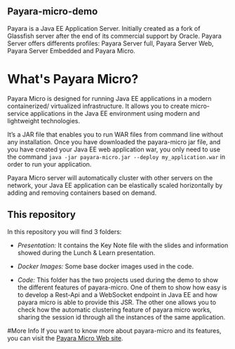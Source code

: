 ## Payara-micro-demo

Payara is a Java EE Application Server. Initially created as a fork of Glassfish server after the end of its commercial support by Oracle. Payara Server offers differents profiles: Payara Server full, Payara Server Web, Payara Server Embedded and Payara Micro. 

# What's Payara Micro?
Payara Micro is designed for running Java EE applications in a modern containerized/ virtualized infrastructure. It allows you to create micro-service applications in the Java EE environment using modern and lightweight technologies.

It’s a JAR file that enables you to run WAR files from command line without any installation. Once you have downloaded the payara-micro jar file, and you have created your Java EE web application war, you only need to use the command `java -jar payara-micro.jar --deploy my_application.war` in order to run your application.

Payara Micro server will automatically cluster with other servers on the network, your Java EE application can be elastically scaled horizontally by adding and removing containers based on demand.

## This repository
In this repository you will find 3 folders: 

* *Presentation:* It contains the Key Note file with the slides and information showed during the Lunch & Learn presentation.

* *Docker Images:* Some base docker images used in the code. 

* *Code:* This folder has the two projects used during the demo to show the different features of payara-micro. One of them to show how easy is to develop a Rest-Api and a WebSocket endpoint in Java EE and how payara micro is able to provide this JSR. The other one allows you to check how the automatic clustering feature of payara micro works, sharing the session id through all the instances of the same application.

#More Info
If you want to know more about payara-micro and its features, you can visit the [Payara Micro Web site](http://www.payara.fish/payara_micro).

